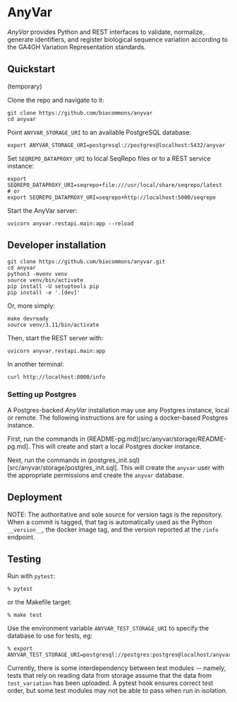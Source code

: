 # AnyVar

*AnyVar* provides Python and REST interfaces to validate, normalize,
generate identifiers, and register biological sequence variation
according to the GA4GH Variation Representation standards.

## Quickstart

(temporary)

Clone the repo and navigate to it:

```shell
git clone https://github.com/biocommons/anyvar
cd anyvar
```

Point `ANYVAR_STORAGE_URI` to an available PostgreSQL database:

```
export ANYVAR_STORAGE_URI=postgresql://postgres@localhost:5432/anyvar
```

Set `SEQREPO_DATAPROXY_URI` to local SeqRepo files or to a REST service instance:

```
export SEQREPO_DATAPROXY_URI=seqrepo+file:///usr/local/share/seqrepo/latest
# or
export SEQREPO_DATAPROXY_URI=seqrepo+http://localhost:5000/seqrepo
```

Start the AnyVar server:
```shell
uvicorn anyvar.restapi.main:app --reload
```

## Developer installation

    git clone https://github.com/biocommons/anyvar.git
    cd anyvar
    python3 -mvenv venv
    source venv/bin/activate
    pip install -U setuptools pip
    pip install -e '.[dev]'

Or, more simply:

    make devready
    source venv/3.11/bin/activate

Then, start the REST server with:

    uvicorn anyvar.restapi.main:app

In another terminal:

    curl http://localhost:8000/info


### Setting up Postgres

A Postgres-backed *AnyVar* installation may use any Postgres instance, local
or remote.  The following instructions are for using a docker-based
Postgres instance.

First, run the commands in (README-pg.md)[src/anyvar/storage/README-pg.md]. This will create and start a local Postgres docker instance.

Next, run the commands in (postgres_init.sql)[src/anyvar/storage/postgres_init.sql]. This will create the `anyvar` user with the appropriate permissions and create the `anyvar` database.

## Deployment

NOTE: The authoritative and sole source for version tags is the
repository. When a commit is tagged, that tag is automatically used as
the Python `__version__`, the docker image tag, and the version
reported at the `/info` endpoint.


## Testing

Run with `pytest`:

```shell
% pytest
```

or the Makefile target:

```shell
% make test
```

Use the environment variable `ANYVAR_TEST_STORAGE_URI` to specify the database to use for tests, eg:

```shell
% export ANYVAR_TEST_STORAGE_URI=postgresql://postgres:postgres@localhost/anyvar_test_db
```

Currently, there is some interdependency between test modules -- namely, tests that rely on reading data from storage assume that the data from `test_variation` has been uploaded. A pytest hook ensures correct test order, but some test modules may not be able to pass when run in isolation.
